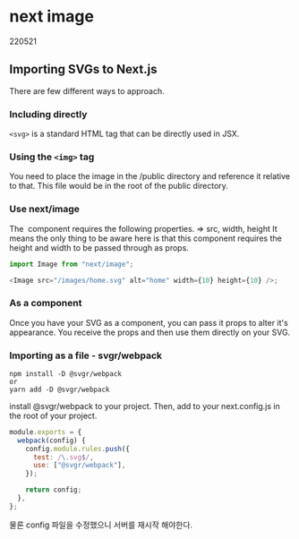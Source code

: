 # next image

220521

## Importing SVGs to Next.js

There are few different ways to approach.

### Including directly

`<svg>` is a standard HTML tag that can be directly used in JSX.

### Using the `<img>` tag

You need to place the image in the /public directory and reference it relative to that. This file would be in the root of the public directory.

### Use next/image

The <Image /> component requires the following properties. => src, width, height
It means the only thing to be aware here is that this component requires the height and width to be passed through as props.

```javascript
import Image from "next/image";

<Image src="/images/home.svg" alt="home" width={10} height={10} />;
```

### As a component

Once you have your SVG as a component, you can pass it props to alter it's appearance. You receive the props and then use them directly on your SVG.

### Importing as a file - svgr/webpack

```
npm install -D @svgr/webpack
or
yarn add -D @svgr/webpack
```

install @svgr/webpack to your project. Then, add to your next.config.js in the root of your project.

```javascript
module.exports = {
  webpack(config) {
    config.module.rules.push({
      test: /\.svg$/,
      use: ["@svgr/webpack"],
    });

    return config;
  },
};
```

물론 config 파일을 수정했으니 서버를 재시작 해야한다.
